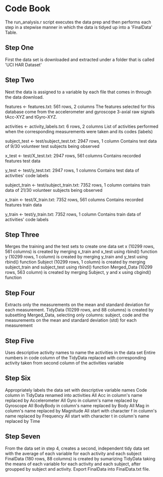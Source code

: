 # Code Book

The run_analysis.r script executes the data prep and then performs each step in a stepwise manner in which the data is tidyed up into a 'FinalData' Table.

## Step One

First the data set is downloaded and extracted under a folder that is called 'UCI HAR Dataset'

## Step Two

Next the data is assigned to a variable by each file that comes in through the data download.

features <- features.txt: 561 rows, 2 columns
  The features selected for this database come from the accelerometer and gyroscope 3-axial raw signals tAcc-XYZ and tGyro-XYZ.
  
activities <- activity_labels.txt: 6 rows, 2 columns
  List of activities performed when the corresponding measurements were taken and its codes (labels)
  
subject_test <- test/subject_test.txt: 2947 rows, 1 column
  Contains test data of 9/30 volunteer test subjects being observed
  
x_test <- test/X_test.txt: 2947 rows, 561 columns
  Contains recorded features test data
  
y_test <- test/y_test.txt: 2947 rows, 1 columns
  Contains test data of activities' code labels
  
subject_train <- test/subject_train.txt: 7352 rows, 1 column
  contains train data of 21/30 volunteer subjects being observed
  
x_train <- test/X_train.txt: 7352 rows, 561 columns
  Contains recorded features train data
  
y_train <- test/y_train.txt: 7352 rows, 1 column
  Contains train data of activities' code labels
  
## Step Three

Merges the training and the test sets to create one data set
  x (10299 rows, 561 columns) is created by merging x_train and x_test using rbind() function
  y (10299 rows, 1 column) is created by merging y_train and y_test using rbind() function
  Subject (10299 rows, 1 column) is created by merging subject_train and subject_test using rbind() function
  Merged_Data (10299 rows, 563 column) is created by merging Subject, y and x using cbgind() function
  
## Step Four

Extracts only the measurements on the mean and standard deviation for each measurement.
  TidyData (10299 rows, and 88 columns) is created by subsetting Merged_Data, selecting only columns: subject, code and the measurements on    the mean and standard deviation (std) for each measurement

## Step Five

Uses descriptive activity names to name the activities in the data set
  Entire numbers in code column of the TidyData replaced with corresponding activity taken from second column of the activities variable

## Step Six

Appropriately labels the data set with descriptive variable names
  Code column in TidyData renamed into activities
  All Acc in column's name replaced by Accelerometer
  All Gyro in column's name replaced by Gyroscope
  All BodyBody in column's name replaced by Body
  All Mag in column's name replaced by Magnitude
  All start with character f in column's name replaced by Frequency
  All start with character t in column's name replaced by Time
  
## Step Seven

From the data set in step 4, creates a second, independent tidy data set with the average of each variable for each activity and each subject
  FinalData (180 rows, 88 columns) is created by sumarizing TidyData taking the means of each variable for each activity and each subject,     after groupped by subject and activity.
  Export FinalData into FinalData.txt file.
  
